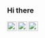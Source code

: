 ### Hi there

[<img align="left" alt="jonathansias | Instagram" width="22px" src="https://cdn.jsdelivr.net/npm/simple-icons@v3/icons/instagram.svg" />][instagram]
[<img align="left" alt="jonathansias | Facebook" width="22px" src="https://cdn.jsdelivr.net/npm/simple-icons@v3/icons/facebook.svg" />][facebook]
[<img align="left" alt="jonathan-sias | LinkedIn" width="22px" src="https://cdn.jsdelivr.net/npm/simple-icons@v3/icons/linkedin.svg" />][linkedin]

<br/>

[instagram]: https://instagram.com/jonathansias
[facebook]: https://facebook.com/jonathansias
[linkedin]: https://linkedin.com/in/jonathan-sias-46190ab8
[twitter]: https://twitter.com/jonathan_sias
